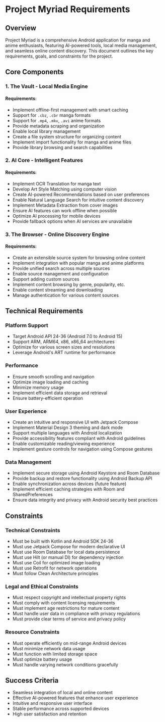 # Project Myriad Requirements

## Overview
Project Myriad is a comprehensive Android application for manga and anime enthusiasts, featuring AI-powered tools, local media management, and seamless online content discovery. This document outlines the key requirements, goals, and constraints for the project.

## Core Components

### 1. The Vault - Local Media Engine
#### Requirements:
- Implement offline-first management with smart caching
- Support for `.cbz`, `.cbr` manga formats
- Support for `.mp4`, `.mkv`, `.avi` anime formats
- Provide metadata scraping and organization
- Enable local library management
- Create a file system structure for organizing content
- Implement import functionality for manga and anime files
- Provide library browsing and search capabilities

### 2. AI Core - Intelligent Features
#### Requirements:
- Implement OCR Translation for manga text
- Develop Art Style Matching using computer vision
- Create AI-powered Recommendations based on user preferences
- Enable Natural Language Search for intuitive content discovery
- Implement Metadata Extraction from cover images
- Ensure AI features can work offline when possible
- Optimize AI processing for mobile devices
- Provide fallback options when AI services are unavailable

### 3. The Browser - Online Discovery Engine
#### Requirements:
- Create an extensible source system for browsing online content
- Implement integration with popular manga and anime platforms
- Provide unified search across multiple sources
- Enable source management and configuration
- Support adding custom sources
- Implement content browsing by genre, popularity, etc.
- Enable content streaming and downloading
- Manage authentication for various content sources

## Technical Requirements

### Platform Support
- Target Android API 24-36 (Android 7.0 to Android 15)
- Support ARM, ARM64, x86, x86_64 architectures
- Optimize for various screen sizes and resolutions
- Leverage Android's ART runtime for performance

### Performance
- Ensure smooth scrolling and navigation
- Optimize image loading and caching
- Minimize memory usage
- Implement efficient data storage and retrieval
- Ensure battery-efficient operation

### User Experience
- Create an intuitive and responsive UI with Jetpack Compose
- Implement Material Design 3 theming and dark mode
- Support multiple languages with Android localization
- Provide accessibility features compliant with Android guidelines
- Enable customizable reading/viewing experience
- Implement gesture controls for navigation using Compose gestures

### Data Management
- Implement secure storage using Android Keystore and Room Database
- Provide backup and restore functionality using Android Backup API
- Enable synchronization across devices (future feature)
- Implement efficient caching strategies with Room and SharedPreferences
- Ensure data integrity and privacy with Android security best practices

## Constraints

### Technical Constraints
- Must be built with Kotlin and Android SDK 24-36
- Must use Jetpack Compose for modern declarative UI
- Must use Room Database for local data persistence
- Must use Hilt (or manual DI) for dependency injection
- Must use Coil for optimized image loading
- Must use Retrofit for network operations
- Must follow Clean Architecture principles

### Legal and Ethical Constraints
- Must respect copyright and intellectual property rights
- Must comply with content licensing requirements
- Must implement age restrictions for mature content
- Must handle user data in compliance with privacy regulations
- Must provide clear terms of service and privacy policy

### Resource Constraints
- Must operate efficiently on mid-range Android devices
- Must minimize network data usage
- Must function with limited storage space
- Must optimize battery usage
- Must handle varying network conditions gracefully

## Success Criteria
- Seamless integration of local and online content
- Effective AI-powered features that enhance user experience
- Intuitive and responsive user interface
- Stable performance across supported devices
- High user satisfaction and retention